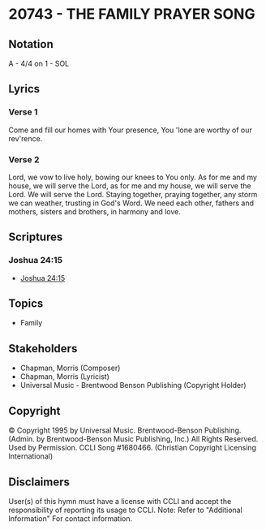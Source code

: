 # 20743 - THE FAMILY PRAYER SONG

## Notation

A - 4/4 on 1 - SOL

## Lyrics

### Verse 1

Come and fill our homes with Your presence, You 'lone are worthy of our rev'rence.

### Verse 2

Lord, we vow to live holy, bowing our knees to You only. As for me and my house, we will serve the Lord, as for me and my house, we will serve the Lord. We will serve the Lord. Staying together, praying together, any storm we can weather, trusting in God's Word. We need each other, fathers and mothers, sisters and brothers, in harmony and love.


## Scriptures

### Joshua 24:15

- [Joshua 24:15](https://www.biblegateway.com/passage/?search=Joshua%2024%3A15)


## Topics

- Family

## Stakeholders

- Chapman, Morris (Composer)
- Chapman, Morris (Lyricist)
- Universal Music - Brentwood Benson Publishing (Copyright Holder)

## Copyright

© Copyright 1995 by Universal Music. Brentwood-Benson Publishing. (Admin. by Brentwood-Benson Music Publishing, Inc.) All Rights Reserved. Used by Permission. CCLI Song #1680466.
(Christian Copyright Licensing International)

## Disclaimers

User(s) of this hymn must have a license with CCLI and accept the responsibility of reporting its usage to CCLI.
Note: Refer to "Additional Information" For contact information.

